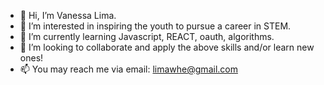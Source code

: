 - 👋 Hi, I’m Vanessa Lima.
- 👀 I’m interested in inspiring the youth to pursue a career in STEM.
- 🌱 I’m currently learning Javascript, REACT, oauth, algorithms.
- 💞️ I’m looking to collaborate and apply the above skills and/or learn new ones!
- 📫 You may reach me via email: limawhe@gmail.com

<!---
ness501/ness501 is a ✨ special ✨ repository because its `README.md` (this file) appears on your GitHub profile.
You can click the Preview link to take a look at your changes.
--->
